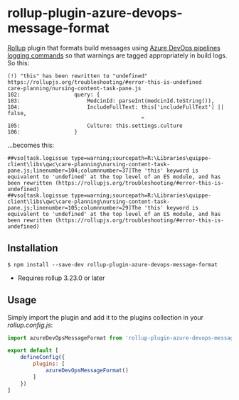 # rollup-plugin-azure-devops-message-format

[Rollup](https://rollupjs.org) plugin that formats build messages using [Azure DevOps pipelines logging commands](https://learn.microsoft.com/en-us/azure/devops/pipelines/scripts/logging-commands?view=azure-devops&tabs=bash) so that warnings are tagged appropriately in build logs.  So this:

```
(!) "this" has been rewritten to "undefined"
https://rollupjs.org/troubleshooting/#error-this-is-undefined
care-planning/nursing-content-task-pane.js
102:                 query: {
103:                     MedcinId: parseInt(medcinId.toString()),
104:                     IncludeFullText: this['includeFullText'] || false,
                                          ^
105:                     Culture: this.settings.culture
106:                 }
```

...becomes this:

```
##vso[task.logissue type=warning;sourcepath=R:\Libraries\quippe-client\libs\qwc\care-planning\nursing-content-task-pane.js;linenumber=104;columnnumber=37]The 'this' keyword is equivalent to 'undefined' at the top level of an ES module, and has been rewritten (https://rollupjs.org/troubleshooting/#error-this-is-undefined)
##vso[task.logissue type=warning;sourcepath=R:\Libraries\quippe-client\libs\qwc\care-planning\nursing-content-task-pane.js;linenumber=105;columnnumber=29]The 'this' keyword is equivalent to 'undefined' at the top level of an ES module, and has been rewritten (https://rollupjs.org/troubleshooting/#error-this-is-undefined)
```

## Installation

```terminal
$ npm install --save-dev rollup-plugin-azure-devops-message-format
```

- Requires rollup 3.23.0 or later

## Usage

Simply import the plugin and add it to the plugins collection in your *rollup.config.js*:

```javascript
import azureDevOpsMessageFormat from 'rollup-plugin-azure-devops-message-format';

export default [
    defineConfig({
        plugins: [
            azureDevOpsMessageFormat()
        ]
    })
]
```